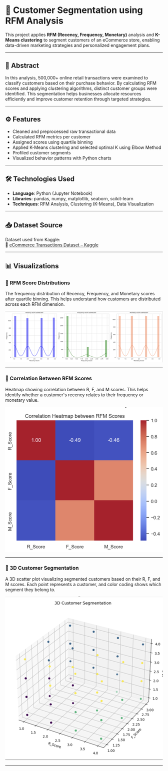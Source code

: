 # 🧠 Customer Segmentation using RFM Analysis

This project applies **RFM (Recency, Frequency, Monetary)** analysis and **K-Means clustering** to segment customers of an eCommerce store, enabling data-driven marketing strategies and personalized engagement plans.

---

## 📌 Abstract

In this analysis, 500,000+ online retail transactions were examined to classify customers based on their purchase behavior. By calculating RFM scores and applying clustering algorithms, distinct customer groups were identified. This segmentation helps businesses allocate resources efficiently and improve customer retention through targeted strategies.

---

## ⚙️ Features

- Cleaned and preprocessed raw transactional data
- Calculated RFM metrics per customer
- Assigned scores using quartile binning
- Applied K-Means clustering and selected optimal K using Elbow Method
- Profiled customer segments
- Visualized behavior patterns with Python charts

---

## 🛠️ Technologies Used

- **Language**: Python (Jupyter Notebook)
- **Libraries**: pandas, numpy, matplotlib, seaborn, scikit-learn
- **Techniques**: RFM Analysis, Clustering (K-Means), Data Visualization

---

## 📥 Dataset Source

Dataset used from Kaggle:  
🔗 [eCommerce Transactions Dataset – Kaggle]([https://www.kaggle.com/datasets/carrie1/ecommerce-data](https://www.kaggle.com/datasets/carrie1/ecommerce-data))

---

## 📊 Visualizations

### 📌 RFM Score Distributions
The frequency distribution of Recency, Frequency, and Monetary scores after quartile binning. This helps understand how customers are distributed across each RFM dimension.

![RFM Score Distributions](images/RFM_Score_Distribution.png)

---

### 📌 Correlation Between RFM Scores
Heatmap showing correlation between R, F, and M scores. This helps identify whether a customer's recency relates to their frequency or monetary value.

![RFM Correlation Heatmap](images/Correlation_between_RFM_scores.png)

---

### 📌 3D Customer Segmentation
A 3D scatter plot visualizing segmented customers based on their R, F, and M scores. Each point represents a customer, and color coding shows which segment they belong to.

![3D Customer Segmentation](images/3D_Customer_Segmentation.png)



---


